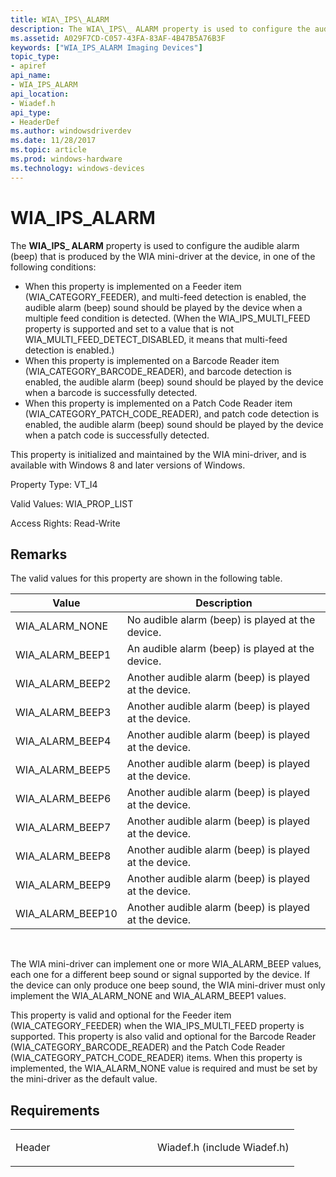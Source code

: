 ```yaml
---
title: WIA\_IPS\_ALARM
description: The WIA\_IPS\_ ALARM property is used to configure the audible alarm (beep) that is produced by the WIA mini-driver at the device, in one of the following conditions When this property is implemented on a Feeder item (WIA\_CATEGORY\_FEEDER), and multi-feed detection is enabled, the audible alarm (beep) sound should be played by the device when a multiple feed condition is detected. (When the WIA\_IPS\_MULTI\_FEED property is supported and set to a value that is not WIA\_MULTI\_FEED\_DETECT\_DISABLED, it means that multi-feed detection is enabled.)When this property is implemented on a Barcode Reader item (WIA\_CATEGORY\_BARCODE\_READER), and barcode detection is enabled, the audible alarm (beep) sound should be played by the device when a barcode is successfully detected. When this property is implemented on a Patch Code Reader item (WIA\_CATEGORY\_PATCH\_CODE\_READER), and patch code detection is enabled, the audible alarm (beep) sound should be played by the device when a patch code is successfully detected.
ms.assetid: A029F7CD-C057-43FA-83AF-4B47B5A76B3F
keywords: ["WIA_IPS_ALARM Imaging Devices"]
topic_type:
- apiref
api_name:
- WIA_IPS_ALARM
api_location:
- Wiadef.h
api_type:
- HeaderDef
ms.author: windowsdriverdev
ms.date: 11/28/2017
ms.topic: article
ms.prod: windows-hardware
ms.technology: windows-devices
---
```


# WIA\_IPS\_ALARM


The **WIA\_IPS\_ ALARM** property is used to configure the audible alarm (beep) that is produced by the WIA mini-driver at the device, in one of the following conditions:

-   When this property is implemented on a Feeder item (WIA\_CATEGORY\_FEEDER), and multi-feed detection is enabled, the audible alarm (beep) sound should be played by the device when a multiple feed condition is detected. (When the WIA\_IPS\_MULTI\_FEED property is supported and set to a value that is not WIA\_MULTI\_FEED\_DETECT\_DISABLED, it means that multi-feed detection is enabled.)
-   When this property is implemented on a Barcode Reader item (WIA\_CATEGORY\_BARCODE\_READER), and barcode detection is enabled, the audible alarm (beep) sound should be played by the device when a barcode is successfully detected.
-   When this property is implemented on a Patch Code Reader item (WIA\_CATEGORY\_PATCH\_CODE\_READER), and patch code detection is enabled, the audible alarm (beep) sound should be played by the device when a patch code is successfully detected.

This property is initialized and maintained by the WIA mini-driver, and is available with Windows 8 and later versions of Windows.

Property Type: VT\_I4

Valid Values: WIA\_PROP\_LIST

Access Rights: Read-Write

Remarks
-------

The valid values for this property are shown in the following table.

| Value              | Description                                           |
|--------------------|-------------------------------------------------------|
| WIA\_ALARM\_NONE   | No audible alarm (beep) is played at the device.      |
| WIA\_ALARM\_BEEP1  | An audible alarm (beep) is played at the device.      |
| WIA\_ALARM\_BEEP2  | Another audible alarm (beep) is played at the device. |
| WIA\_ALARM\_BEEP3  | Another audible alarm (beep) is played at the device. |
| WIA\_ALARM\_BEEP4  | Another audible alarm (beep) is played at the device. |
| WIA\_ALARM\_BEEP5  | Another audible alarm (beep) is played at the device. |
| WIA\_ALARM\_BEEP6  | Another audible alarm (beep) is played at the device. |
| WIA\_ALARM\_BEEP7  | Another audible alarm (beep) is played at the device. |
| WIA\_ALARM\_BEEP8  | Another audible alarm (beep) is played at the device. |
| WIA\_ALARM\_BEEP9  | Another audible alarm (beep) is played at the device. |
| WIA\_ALARM\_BEEP10 | Another audible alarm (beep) is played at the device. |

 

The WIA mini-driver can implement one or more WIA\_ALARM\_BEEP values, each one for a different beep sound or signal supported by the device. If the device can only produce one beep sound, the WIA mini-driver must only implement the WIA\_ALARM\_NONE and WIA\_ALARM\_BEEP1 values.

This property is valid and optional for the Feeder item (WIA\_CATEGORY\_FEEDER) when the WIA\_IPS\_MULTI\_FEED property is supported. This property is also valid and optional for the Barcode Reader (WIA\_CATEGORY\_BARCODE\_READER) and the Patch Code Reader (WIA\_CATEGORY\_PATCH\_CODE\_READER) items. When this property is implemented, the WIA\_ALARM\_NONE value is required and must be set by the mini-driver as the default value.

Requirements
------------

<table>
<colgroup>
<col width="50%" />
<col width="50%" />
</colgroup>
<tbody>
<tr class="odd">
<td><p>Header</p></td>
<td>Wiadef.h (include Wiadef.h)</td>
</tr>
</tbody>
</table>

 

 





